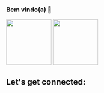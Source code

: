 ### Bem vindo(a) 🖖

<div>
  <img height="120em" src="https://github-readme-stats.vercel.app/api?username=Aurelior14&show_icons=true&theme=tokyonight"/>
  <img height="120em" src="https://github-readme-stats.vercel.app/api/top-langs/?username=Aurelior14&layout=compact&theme=tokyonight"/>
</div>

## Let's get connected:


